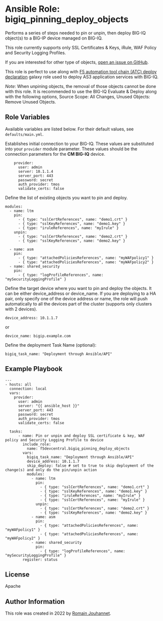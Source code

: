 # Ansible Role: bigiq_pinning_deploy_objects

Performs a series of steps needed to pin or unpin, then deploy BIG-IQ object(s) to a BIG-IP device managed on BIG-IQ.

This role currently supports only SSL Certificates & Keys, iRule, WAF Policy and Security Logging Profiles.

If you are interested for other type of objects, [open an issue on GitHub](https://github.com/f5devcentral/ansible-role-bigiq_pinning_deploy_objects/issues).

This role is perfect to use along with [F5 automation tool chain (ATC) deploy declaration](https://galaxy.ansible.com/f5devcentral/atc_deploy) galaxy role used 
to deploy AS3 application services with BIG-IQ.

*Note*: When unpining objects, the removal of those objects cannot be done with this role. It is recommended to use the BIG-IQ Evaluate & Deploy along with the following options, Source Scope: All Changes, Unused Objects: Remove Unused Objects.

## Role Variables

Available variables are listed below. For their default values, see `defaults/main.yml`.

Establishes initial connection to your BIG-IQ. These values are substituted into
your ``provider`` module parameter. These values should be the connection parameters
for the **CM BIG-IQ** device.

        provider:
          user: admin
          server: 10.1.1.4
          server_port: 443
          password: secret
          auth_provider: tmos
          validate_certs: false

Define the list of existing objects you want to pin and deploy.

    modules: 
      - name: ltm
        pin:
          - { type: "sslCertReferences", name: "demo1.crt" }
          - { type: "sslKeyReferences", name: "demo1.key" }
          - { type: "iruleReferences", name: "myIrule" }
        unpin:
          - { type: "sslCertReferences", name: "demo2.crt" }
          - { type: "sslKeyReferences", name: "demo2.key" }

      - name: asm
        pin:
          - { type: "attachedPoliciesReferences", name: "myWAFpolicy1" }
          - { type: "attachedPoliciesReferences", name: "myWAFpolicy2" }
      - name: shared_security
        pin:
          - { type: "logProfileReferences", name: "mySecurityLoggingProfile" }

Define the target device where you want to pin and deploy the objects.
It can be either device_address or device_name.
If you are deploying to a HA pair, only specify one of the device address or name, the role will push automatically to 
all the devices part of the cluster (supports only clusters with 2 devices).

    device_address: 10.1.1.7

or

    device_name: bigip.example.com

Define the deployment Task Name (optional):

    bigiq_task_name: "Deployment through Ansible/API"

## Example Playbook

    ---
    - hosts: all
      connection: local
      vars:
        provider:
          user: admin
          server: "{{ ansible_host }}"
          server_port: 443
          password: secret
          auth_provider: tmos
          validate_certs: false

      tasks:
          - name: Pin or unpin and deploy SSL certificate & key, WAF policy and Security Logging Profile to device
            include_role:
              name: f5devcentral.bigiq_pinning_deploy_objects
            vars:
              bigiq_task_name: "Deployment through Ansible/API"
              device_address: 10.1.1.7
              skip_deploy: false # set to true to skip deployment of the change(s) and only do the pin/unpin action
              modules: 
                - name: ltm
                  pin:
                    - { type: "sslCertReferences", name: "demo1.crt" }
                    - { type: "sslKeyReferences", name: "demo1.key" }
                    - { type: "iruleReferences", name: "myIrule" }
                    - { type: "sslCertReferences", name: "myIrule" }
                  unpin:
                    - { type: "sslCertReferences", name: "demo2.crt" }
                    - { type: "sslKeyReferences", name: "demo2.key" }
                - name: asm
                  pin:
                    - { type: "attachedPoliciesReferences", name: "myWAFpolicy1" }
                    - { type: "attachedPoliciesReferences", name: "myWAFpolicy2" }
                - name: shared_security
                  pin:
                    - { type: "logProfileReferences", name: "mySecurityLoggingProfile" }
            register: status

## License

Apache

## Author Information

This role was created in 2022 by [Romain Jouhannet](https://github.com/rjouhann).

[1]: https://galaxy.ansible.com/f5devcentral/bigiq_pinning_deploy_objects
